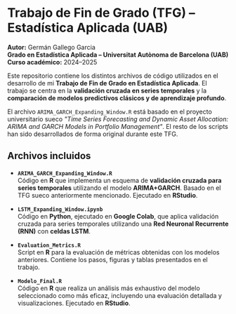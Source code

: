 # Trabajo de Fin de Grado (TFG) – Estadística Aplicada (UAB)

**Autor:** Germán Gallego Garcia  
**Grado en Estadística Aplicada – Universitat Autònoma de Barcelona (UAB)**  
**Curso académico:** 2024–2025

Este repositorio contiene los distintos archivos de código utilizados en el desarrollo de mi **Trabajo de Fin de Grado en Estadística Aplicada**. El trabajo se centra en la **validación cruzada en series temporales** y la **comparación de modelos predictivos clásicos y de aprendizaje profundo**.

El archivo `ARIMA_GARCH_Expanding_Window.R` está basado en el proyecto universitario sueco _"Time Series Forecasting and Dynamic Asset Allocation: ARIMA and GARCH Models in Portfolio Management"_. El resto de los scripts han sido desarrollados de forma original durante este TFG.

## Archivos incluidos

- **`ARIMA_GARCH_Expanding_Window.R`**  
  Código en **R** que implementa un esquema de **validación cruzada para series temporales** utilizando el modelo **ARIMA+GARCH**. Basado en el TFG sueco anteriormente mencionado. Ejecutado en **RStudio**.

- **`LSTM_Expanding_Window.ipynb`**  
  Código en **Python**, ejecutado en **Google Colab**, que aplica validación cruzada para series temporales utilizando una **Red Neuronal Recurrente (RNN)** con **celdas LSTM**.

- **`Evaluation_Metrics.R`**  
  Script en **R** para la evaluación de métricas obtenidas con los modelos anteriores. Contiene los pasos, figuras y tablas presentados en el trabajo.

- **`Modelo_Final.R`**  
  Código en **R** que realiza un análisis más exhaustivo del modelo seleccionado como más eficaz, incluyendo una evaluación detallada y visualizaciones. Ejecutado en **RStudio**.
